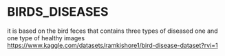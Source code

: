 # BIRDS_DISEASES
it is based on the bird feces  that contains three types of diseased one and one type of healthy images
https://www.kaggle.com/datasets/ramkishore1/bird-disease-dataset?rvi=1
